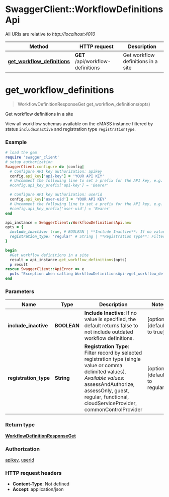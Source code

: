# SwaggerClient::WorkflowDefinitionsApi

All URIs are relative to *http://localhost:4010*

Method | HTTP request | Description
------------- | ------------- | -------------
[**get_workflow_definitions**](WorkflowDefinitionsApi.md#get_workflow_definitions) | **GET** /api/workflow-definitions | Get workflow definitions in a site

# **get_workflow_definitions**
> WorkflowDefinitionResponseGet get_workflow_definitions(opts)

Get workflow definitions in a site

View all workflow schemas available on the eMASS instance filtered by  status `includeInactive` and registration type `registrationType`.

### Example
```ruby
# load the gem
require 'swagger_client'
# setup authorization
SwaggerClient.configure do |config|
  # Configure API key authorization: apikey
  config.api_key['api-key'] = 'YOUR API KEY'
  # Uncomment the following line to set a prefix for the API key, e.g. 'Bearer' (defaults to nil)
  #config.api_key_prefix['api-key'] = 'Bearer'

  # Configure API key authorization: userid
  config.api_key['user-uid'] = 'YOUR API KEY'
  # Uncomment the following line to set a prefix for the API key, e.g. 'Bearer' (defaults to nil)
  #config.api_key_prefix['user-uid'] = 'Bearer'
end

api_instance = SwaggerClient::WorkflowDefinitionsApi.new
opts = { 
  include_inactive: true, # BOOLEAN | **Include Inactive**: If no value is specified, the default returns false to not include outdated workflow definitions.
  registration_type: 'regular' # String | **Registration Type**: Filter record by selected registration type (single value or comma delimited values).  *Available values:* assessAndAuthorize, assessOnly, guest, regular, functional, cloudServiceProvider, commonControlProvider  
}

begin
  #Get workflow definitions in a site
  result = api_instance.get_workflow_definitions(opts)
  p result
rescue SwaggerClient::ApiError => e
  puts "Exception when calling WorkflowDefinitionsApi->get_workflow_definitions: #{e}"
end
```

### Parameters

Name | Type | Description  | Notes
------------- | ------------- | ------------- | -------------
 **include_inactive** | **BOOLEAN**| **Include Inactive**: If no value is specified, the default returns false to not include outdated workflow definitions. | [optional] [default to true]
 **registration_type** | **String**| **Registration Type**: Filter record by selected registration type (single value or comma delimited values).  *Available values:* assessAndAuthorize, assessOnly, guest, regular, functional, cloudServiceProvider, commonControlProvider   | [optional] [default to regular]

### Return type

[**WorkflowDefinitionResponseGet**](WorkflowDefinitionResponseGet.md)

### Authorization

[apikey](../README.md#apikey), [userid](../README.md#userid)

### HTTP request headers

 - **Content-Type**: Not defined
 - **Accept**: application/json



